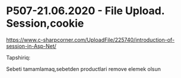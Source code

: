 # P507-21.06.2020 - File Upload. Session,cookie

https://www.c-sharpcorner.com/UploadFile/225740/introduction-of-session-in-Asp-Net/

Tapshiriq:

Sebeti tamamlamaq,sebetden productlari remove elemek olsun
